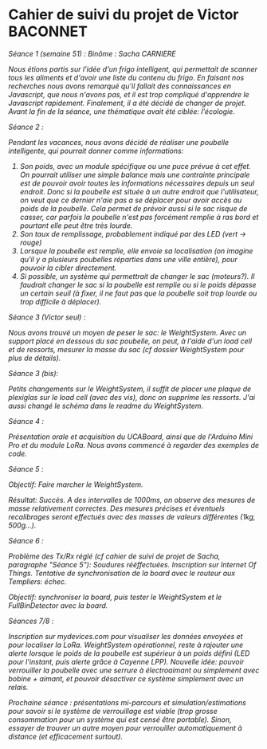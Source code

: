 <h1> Cahier de suivi du projet de Victor BACONNET </h1>

<em>Séance 1 (semaine 51) :<em> 
Binôme : Sacha CARNIERE

Nous étions partis sur l'idée d'un frigo intelligent, qui permettait de scanner tous les aliments et d'avoir une liste du contenu du frigo. En faisant nos recherches nous avons remarqué qu'il fallait des connaissances en Javascript, que nous n'avons pas, et il est trop compliqué d'apprendre le Javascript rapidement. Finalement, il a été décidé de changer de projet.
Avant la fin de la séance, une thématique avait été ciblée: l'écologie.

<em>Séance 2 :</em>

Pendant les vacances, nous avons décidé de réaliser une poubelle intelligente, qui pourrait donner comme informations:
<ol>
<li> Son poids, avec un module spécifique ou une puce prévue à cet effet. On pourrait utiliser une simple balance mais une contrainte principale est de pouvoir avoir toutes les informations nécessaires depuis un seul endroit. Donc si la poubelle est située à un autre endroit que l'utilisateur, on veut que ce dernier n'aie pas a se déplacer pour avoir accès au poids de la poubelle. Cela permet de prévoir aussi si le sac risque de casser, car parfois la poubelle n'est pas forcément remplie à ras bord et pourtant elle peut être très lourde.</li>
<li> Son taux de remplissage, probablement indiqué par des LED (vert -> rouge) </li>
<li> Lorsque la poubelle est remplie, elle envoie sa localisation (on imagine qu'il y a plusieurs poubelles réparties dans une ville entière), pour pouvoir la cibler directement. </li>
<li> Si possible, un système qui permettrait de changer le sac (moteurs?). Il faudrait changer le sac si la poubelle est remplie ou si le poids dépasse un certain seuil (à fixer, il ne faut pas que la poubelle soit trop lourde ou trop difficile à déplacer).</li>
</ol>

<em>Séance 3 (Victor seul) :</em>

Nous avons trouvé un moyen de peser le sac: le WeightSystem. Avec un support placé en dessous du sac poubelle, on peut, à l'aide d'un load cell et de ressorts, mesurer la masse du sac (cf dossier WeightSystem pour plus de détails).

<em>Séance 3 (bis):</em>

Petits changements sur le WeightSystem, il suffit de placer une plaque de plexiglas sur le load cell (avec des vis), donc on supprime les ressorts. J'ai aussi changé le schéma dans le readme du WeightSystem.

<em> Séance 4 :</em>

Présentation orale et acquisition du UCABoard, ainsi que de l'Arduino Mini Pro et du module LoRa. Nous avons commencé à regarder des exemples de code. 

<em> Séance 5 :</em>

Objectif: Faire marcher le WeightSystem.

Résultat: Succès. A des intervalles de 1000ms, on observe des mesures de masse relativement correctes. Des mesures précises et éventuels recalibrages seront effectués avec des masses de valeurs différentes (1kg, 500g...). 

<em> Séance 6 :</em>

Problème des Tx/Rx réglé (cf cahier de suivi de projet de Sacha, paragraphe "Séance 5"): Soudures rééffectuées.
Inscription sur Internet Of Things. Tentative de synchronisation de la board avec le routeur aux Templiers: échec. 

Objectif: synchroniser la board, puis tester le WeightSystem et le FullBinDetector avec la board.

<em> Séances 7/8 :</em>

Inscription sur mydevices.com pour visualiser les données envoyées et pour localiser la LoRa. WeightSystem opérationnel, reste à rajouter une alerte lorsque le poids de la poubelle est supérieur à un poids défini (LED pour l'instant, puis alerte grâce à Cayenne LPP). Nouvelle idée: pouvoir verrouiller la poubelle avec une serrure à électroaimant ou simplement avec bobine + aimant, et pouvoir désactiver ce système simplement avec un relais. 

Prochaine séance : présentations mi-parcours et simulation/estimations pour savoir si le système de verrouillage est viable (trop grosse consommation pour un système qui est censé être portable). Sinon, essayer de trouver un autre moyen pour verrouiller automatiquement à distance (et efficacement surtout).
